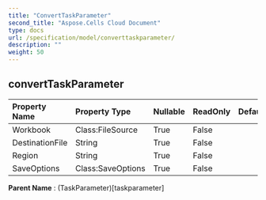 ```yaml
---
title: "ConvertTaskParameter"
second_title: "Aspose.Cells Cloud Document"
type: docs
url: /specification/model/converttaskparameter/
description: ""
weight: 50
---
```


## **convertTaskParameter**

 

| Property Name | Property Type | Nullable |  ReadOnly | DefaultValue | Description | 
| :- | :- | :- |:- |  :- | :- |
| Workbook | Class:FileSource | True |  False |  |  |  
| DestinationFile | String | True |  False |  |  |  
| Region | String | True |  False |  |  |  
| SaveOptions | Class:SaveOptions | True |  False |  |  |  

**Parent Name** : (TaskParameter)[taskparameter]

